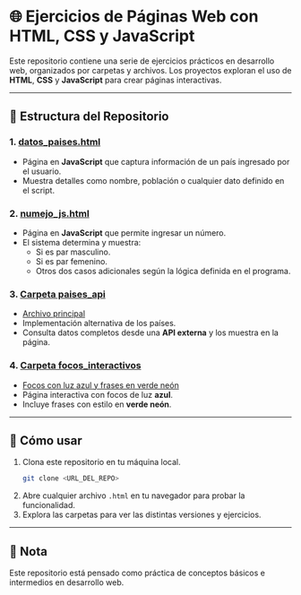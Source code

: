 # 🌐 Ejercicios de Páginas Web con HTML, CSS y JavaScript

Este repositorio contiene una serie de ejercicios prácticos en desarrollo web, organizados por carpetas y archivos. Los proyectos exploran el uso de **HTML**, **CSS** y **JavaScript** para crear páginas interactivas.

---

## 📁 Estructura del Repositorio

### 1. [datos_paises.html](./datos_paises.html)  
- Página en **JavaScript** que captura información de un país ingresado por el usuario.
- Muestra detalles como nombre, población o cualquier dato definido en el script.

### 2. [numejo_js.html](./numero_js.html)  
- Página en **JavaScript** que permite ingresar un número.
- El sistema determina y muestra:
  - Si es par masculino.
  - Si es par femenino.
  - Otros dos casos adicionales según la lógica definida en el programa.

### 3. [Carpeta paises_api](./paises_api/)   
- [Archivo principal](./paises_api/index.html)
- Implementación alternativa de los países.
- Consulta datos completos desde una **API externa** y los muestra en la página.

### 4. [Carpeta focos_interactivos](./focos_interactivos/)  
- [Focos con luz azul y frases en verde neón](./focos_interactivos/Focoindex.html)
- Página interactiva con focos de luz **azul**.
- Incluye frases con estilo en **verde neón**.

---

## 🚀 Cómo usar
1. Clona este repositorio en tu máquina local.
   ```bash
   git clone <URL_DEL_REPO>
   ```
2. Abre cualquier archivo `.html` en tu navegador para probar la funcionalidad.
3. Explora las carpetas para ver las distintas versiones y ejercicios.

---

## 📌 Nota
Este repositorio está pensado como práctica de conceptos básicos e intermedios en desarrollo web.

